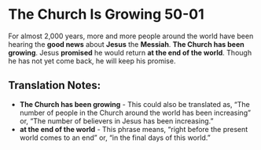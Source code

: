 The Church Is Growing 50-01
=============================


For almost 2,000 years, more and more people around the world have been
hearing the **good news** about **Jesus** the **Messiah**. **The Church
has been growing**.  Jesus **promised** he would return **at the end of
the world**. Though he has not yet come back, he will keep his promise.

Translation Notes:
------------------

-   **The Church has been growing** - This could also be translated as,
    “The number of people in the Church around the world has been
    increasing” or, “The number of believers in Jesus has been
    increasing.”
-   **at the end of the world** - This phrase means, “right before the
    present world comes to an end” or, “in the final days of this
    world.”

